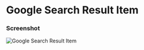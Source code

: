 # Google Search Result Item

### Screenshot

![Google Search Result Item](https://user-images.githubusercontent.com/19285811/69314860-1ec02200-0c70-11ea-9944-90cf1dc2496f.png)
